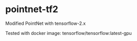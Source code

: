 # pointnet-tf2
Modified PointNet with tensorflow-2.x

Tested with docker image: tensorflow/tensorflow:latest-gpu

